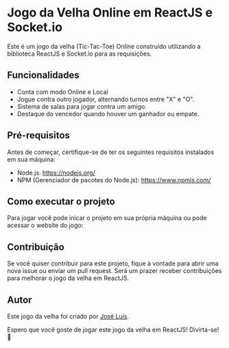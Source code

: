 # Jogo da Velha Online em ReactJS e Socket.io

Este é um jogo da velha (Tic-Tac-Toe) Online construído utilizando a biblioteca ReactJS e Socket.io para as requisições.

## Funcionalidades

- Conta com modo Online e Local
- Jogue contra outro jogador, alternando turnos entre "X" e "O".
- Sistema de salas para jogar contra um amigo.
- Destaque do vencedor quando houver um ganhador ou empate.

## Pré-requisitos

Antes de começar, certifique-se de ter os seguintes requisitos instalados em sua máquina:

- Node.js: https://nodejs.org/
- NPM (Gerenciador de pacotes do Node.js): https://www.npmjs.com/

## Como executar o projeto

Para jogar você pode inicar o projeto em sua própria máquina ou pode acessar o website do jogo: []()

## Contribuição

Se você quiser contribuir para este projeto, fique à vontade para abrir uma nova issue ou enviar um pull request. Será um prazer receber contribuições para melhorar o jogo da velha em ReactJS.

## Autor

Este jogo da velha foi criado por [José Luís](https://github.com/hyxtheone).

Espero que você goste de jogar este jogo da velha em ReactJS! Divirta-se! 🎉
